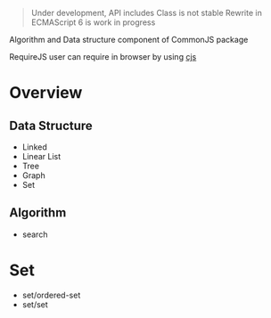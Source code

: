 > Under development, API includes Class is not stable
> Rewrite in ECMAScript 6 is work in progress

Algorithm and Data structure component of CommonJS package
 
RequireJS user can require in browser by using [cjs](https://github.com/guybedford/cjs)

# Overview

## Data Structure
- Linked
- Linear List
- Tree
- Graph
- Set

## Algorithm
- search


# Set
- set/ordered-set
- set/set
